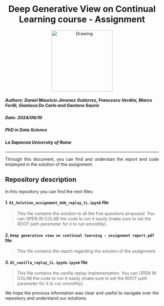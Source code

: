 <h1><center>Deep Generative View on Continual Learning course - Assignment </center></h1> 
<center><img src="https://media.giphy.com/media/8dYmJ6Buo3lYY/giphy.gif?cid=790b76110t66px3724psu022ws1uo1boh9mmzkd7jwx5fsfp&ep=v1_gifs_search&rid=giphy.gif&ct=g" alt="Drawing" style="width: 200px;"/></center>

##### **Authors:** Daniel Mauricio Jimenez Gutierrez, Francesco Verdini, Marco Ferilli, Gianluca De Carlo and Gaetano Saurio
##### **Date:** 2024/06/10
##### **PhD in Data Science**
##### **La Sapienza University of Rome**
_____

<div style="text-align: justify "> Through this document, you can find and understan the report and code employed in the solution of the assignment. 
 </div>

## Repository description

In this repository you can find the next files:



#### 1. `01_Solution_assignment_GAN_replay_CL.ipynb` file

> This file contains the solution to all the five questions proposed. You can OPEN IN COLAB the code to run it easily (make sure to set the ROOT path parameter for it to run smoothly).

#### 2. `Deep generative view on continual learning - assignment report.pdf` file
> This file contains the report regarding the solution of the assignment.

#### 3. `02_vanilla_replay_CL.ipynb.ipynb` file

> This file contains the vanilla replay implementation. You can OPEN IN COLAB the code to run it easily (make sure to set the ROOT path parameter for it to run smoothly).


<div style="text-align: justify ">We hope the previous information was clear and useful to navigate over the repository and understand our solutions. </div>


